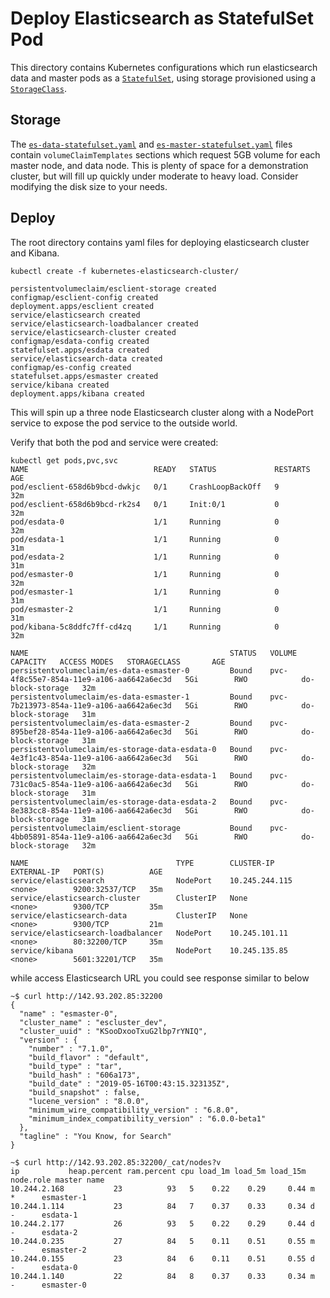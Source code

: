 # Deploy Elasticsearch as StatefulSet Pod

This directory contains Kubernetes configurations which run elasticsearch data and master pods as a [`StatefulSet`](https://kubernetes.io/docs/concepts/abstractions/controllers/statefulsets/), using storage provisioned using a [`StorageClass`](http://blog.kubernetes.io/2016/10/dynamic-provisioning-and-storage-in-kubernetes.html).

## Storage

The [`es-data-statefulset.yaml`](es-data-statefulset.yaml) and [`es-master-statefulset.yaml`](es-master-statefulset.yaml) files contain `volumeClaimTemplates` sections which request 5GB volume for each master node, and data node. This is plenty of space for a demonstration cluster, but will fill up quickly under moderate to heavy load. Consider modifying the disk size to your needs.

## Deploy
The root directory contains yaml files for deploying elasticsearch cluster and Kibana.

```
kubectl create -f kubernetes-elasticsearch-cluster/

persistentvolumeclaim/esclient-storage created
configmap/esclient-config created
deployment.apps/esclient created
service/elasticsearch created
service/elasticsearch-loadbalancer created
service/elasticsearch-cluster created
configmap/esdata-config created
statefulset.apps/esdata created
service/elasticsearch-data created
configmap/es-config created
statefulset.apps/esmaster created
service/kibana created
deployment.apps/kibana created
```
This will spin up a three node Elasticsearch cluster along with a NodePort service to expose the pod service to the outside world.

Verify that both the pod and service were created:

```
kubectl get pods,pvc,svc
NAME                            READY   STATUS             RESTARTS   AGE
pod/esclient-658d6b9bcd-dwkjc   0/1     CrashLoopBackOff   9          32m
pod/esclient-658d6b9bcd-rk2s4   0/1     Init:0/1           0          32m
pod/esdata-0                    1/1     Running            0          32m
pod/esdata-1                    1/1     Running            0          31m
pod/esdata-2                    1/1     Running            0          31m
pod/esmaster-0                  1/1     Running            0          32m
pod/esmaster-1                  1/1     Running            0          31m
pod/esmaster-2                  1/1     Running            0          31m
pod/kibana-5c8ddfc7ff-cd4zq     1/1     Running            0          32m

NAME                                             STATUS   VOLUME                                     CAPACITY   ACCESS MODES   STORAGECLASS       AGE
persistentvolumeclaim/es-data-esmaster-0         Bound    pvc-4f8c55e7-854a-11e9-a106-aa6642a6ec3d   5Gi        RWO            do-block-storage   32m
persistentvolumeclaim/es-data-esmaster-1         Bound    pvc-7b213973-854a-11e9-a106-aa6642a6ec3d   5Gi        RWO            do-block-storage   31m
persistentvolumeclaim/es-data-esmaster-2         Bound    pvc-895bef28-854a-11e9-a106-aa6642a6ec3d   5Gi        RWO            do-block-storage   31m
persistentvolumeclaim/es-storage-data-esdata-0   Bound    pvc-4e3f1c43-854a-11e9-a106-aa6642a6ec3d   5Gi        RWO            do-block-storage   32m
persistentvolumeclaim/es-storage-data-esdata-1   Bound    pvc-731c0ac5-854a-11e9-a106-aa6642a6ec3d   5Gi        RWO            do-block-storage   31m
persistentvolumeclaim/es-storage-data-esdata-2   Bound    pvc-8e383cc8-854a-11e9-a106-aa6642a6ec3d   5Gi        RWO            do-block-storage   31m
persistentvolumeclaim/esclient-storage           Bound    pvc-4bb05891-854a-11e9-a106-aa6642a6ec3d   5Gi        RWO            do-block-storage   32m

NAME                                 TYPE        CLUSTER-IP       EXTERNAL-IP   PORT(S)          AGE
service/elasticsearch                NodePort    10.245.244.115   <none>        9200:32537/TCP   35m
service/elasticsearch-cluster        ClusterIP   None             <none>        9300/TCP         35m
service/elasticsearch-data           ClusterIP   None             <none>        9300/TCP         21m
service/elasticsearch-loadbalancer   NodePort    10.245.101.11    <none>        80:32200/TCP     35m
service/kibana                       NodePort    10.245.135.85    <none>        5601:32201/TCP   35m
```

while access Elasticsearch URL you could see response similar to below

```
~$ curl http://142.93.202.85:32200
{
  "name" : "esmaster-0",
  "cluster_name" : "escluster_dev",
  "cluster_uuid" : "KSooDxooTxuG2lbp7rYNIQ",
  "version" : {
    "number" : "7.1.0",
    "build_flavor" : "default",
    "build_type" : "tar",
    "build_hash" : "606a173",
    "build_date" : "2019-05-16T00:43:15.323135Z",
    "build_snapshot" : false,
    "lucene_version" : "8.0.0",
    "minimum_wire_compatibility_version" : "6.8.0",
    "minimum_index_compatibility_version" : "6.0.0-beta1"
  },
  "tagline" : "You Know, for Search"
}
```
```
~$ curl http://142.93.202.85:32200/_cat/nodes?v
ip           heap.percent ram.percent cpu load_1m load_5m load_15m node.role master name
10.244.2.168           23          93   5    0.22    0.29     0.44 m         *      esmaster-1
10.244.1.114           23          84   7    0.37    0.33     0.34 d         -      esdata-1
10.244.2.177           26          93   5    0.22    0.29     0.44 d         -      esdata-2
10.244.0.235           27          84   5    0.11    0.51     0.55 m         -      esmaster-2
10.244.0.155           23          84   6    0.11    0.51     0.55 d         -      esdata-0
10.244.1.140           22          84   8    0.37    0.33     0.34 m         -      esmaster-0
```